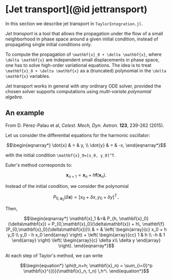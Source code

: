 # [Jet transport](@id jettransport)

In this section we describe jet transport in `TaylorIntegration.jl`.

*Jet transport* is a tool that allows the propagation under the flow of a small
neighborhood in phase space around a given initial condition, instead of
propagating single initial conditions only.

To compute the propagation of ``\mathbf{x}_0 + \delta \mathbf{x}``, where
``\delta \mathbf{x}`` are independent small displacements in phase space, one has
to solve high-order variational equations. The idea is to treat
``\mathbf{x}_0 + \delta \mathbf{x}`` as a (truncated) polynomial in the
``\delta \mathbf{x}`` variables.

Jet transport works in general with *any* ordinary ODE solver, provided the
chosen solver supports computations using *multi-variate polynomial algebra*.

## An example

From D. Pérez-Palau et al, *Celest. Mech, Dyn. Astron.* **123**, 239-262 (2015).

Let us consider the differential equations for the harmonic oscillator:
```math
\begin{eqnarray*}
\dot{x} & = & y, \\
\dot{y} & = & -x,
\end{eqnarray*}
```
with the initial condition ``\mathbf{x}_0=[x_0, y_0]^T``.

Euler's method corresponds to:
```math
\begin{equation*}
\mathbf{x}_{n+1} = \mathbf{x}_n + h \mathbf{f}(\mathbf{x}_n).
\end{equation*}
```
Instead of the initial condition, we consider the polynomial
```math
\begin{equation*}
P_{0,\mathbf{x}_0}(\delta\mathbf{x}) = [x_0+\delta x, y_0 + \delta y]^T.
\end{equation*}.
```
Then,
```math
\begin{eqnarray*}
\mathbf{x}_1 &=& P_{h, \mathbf{x}_0}(\delta\mathbf{x}) =
P_{0,\mathbf{x}_0}(\delta\mathbf{x}) + h\, \mathbf{f}(P_{0,\mathbf{x}_0}(\delta\mathbf{x}))\\ & = &
\left(
\begin{array}{c}
x_0 + h y_0 \\ y_0 - h x_0
\end{array}
\right) + \left(
\begin{array}{cc}
1 & h \\ -h & 1
\end{array}
\right) \left(
\begin{array}{c}
\delta x\\ \delta y
\end{array}
\right).
\end{eqnarray*}
```

At each step of Taylor's method, we can write
```math
\begin{equation*}
\phi(t_n+h; \mathbf{x}_n) = \sum_{i=0}^p \mathbf{x}^{(i)}(\mathbf{x}_n, t_n) \,h^i.
\end{equation*}
```

